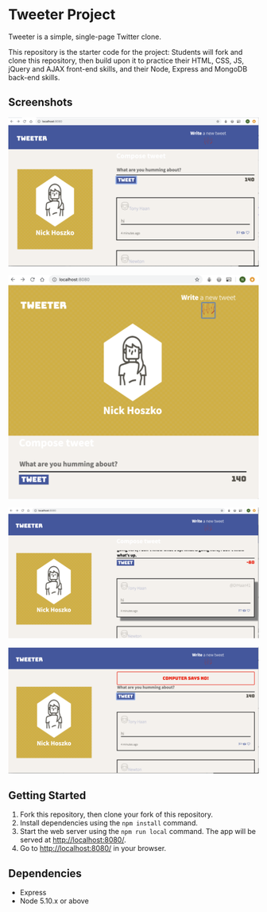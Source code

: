 # Tweeter Project

Tweeter is a simple, single-page Twitter clone.

This repository is the starter code for the project: Students will fork and clone this repository, then build upon it to practice their HTML, CSS, JS, jQuery and AJAX front-end skills, and their Node, Express and MongoDB back-end skills.

## Screenshots

!["Screenshot of tweet main display"](https://github.com/hoszie/tweeter/blob/master/docs/tweeter-desktop-display.png?raw=true)

!["Changed responsive design when viewed on a smaller viewport"](https://github.com/hoszie/tweeter/blob/master/docs/changed-responsive-design.png?raw=true)

!["Shows highlighted tweet that is in focus by mouseover plus the negative counter for a tweet that is too long"](https://github.com/hoszie/tweeter/blob/master/docs/highlighted-tweet-negative-counter.png?raw=true)

!["Shows the error message when trying to submit an empty tweet"](https://github.com/hoszie/tweeter/blob/master/docs/Error-message.png?raw=true)


## Getting Started

1. Fork this repository, then clone your fork of this repository.
2. Install dependencies using the `npm install` command.
3. Start the web server using the `npm run local` command. The app will be served at <http://localhost:8080/>.
4. Go to <http://localhost:8080/> in your browser.

## Dependencies

- Express
- Node 5.10.x or above
